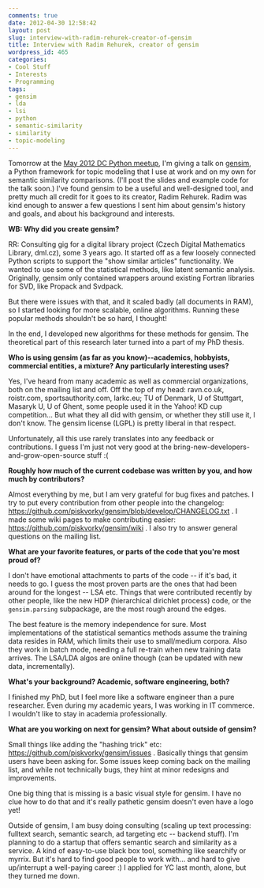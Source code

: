 ```yaml
---
comments: true
date: 2012-04-30 12:58:42
layout: post
slug: interview-with-radim-rehurek-creator-of-gensim
title: Interview with Radim Rehurek, creator of gensim
wordpress_id: 465
categories:
- Cool Stuff
- Interests
- Programming
tags:
- gensim
- lda
- lsi
- python
- semantic-similarity
- similarity
- topic-modeling
---
```


Tomorrow at the [May 2012 DC Python meetup](http://meetup.dcpython.org/events/23832731/), I'm giving a talk on [gensim](http://radimrehurek.com/gensim/), a Python framework for topic modeling that I use at work and on my own for semantic similarity comparisons. (I'll post the slides and example code for the talk soon.) I've found gensim to be a useful and well-designed tool, and pretty much all credit for it goes to its creator, Radim Rehurek. Radim was kind enough to answer a few questions I sent him about gensim's history and goals, and about his background and interests.

**WB: Why did you create gensim?**

RR: Consulting gig for a digital library project (Czech Digital
Mathematics Library, dml.cz), some 3 years ago. It started off as a
few loosely connected Python scripts to support the "show similar
articles" functionality. We wanted to use some of the statistical
methods, like latent semantic analysis. Originally, gensim only
contained wrappers around existing Fortran libraries for SVD, like
Propack and Svdpack.

But there were issues with that, and it scaled badly (all documents in
RAM), so I started looking for more scalable, online algorithms.
Running these popular methods shouldn't be so hard, I thought!

In the end, I developed new algorithms for these methods for gensim.
The theoretical part of this research later turned into a part of my
PhD thesis.

<!-- more -->

**Who is using gensim (as far as you know)--academics, hobbyists, commercial entities, a mixture? Any particularly interesting uses?**

Yes, I've heard from many academic as well as commercial
organizations, both on the mailing list and off. Off the top of my
head: ravn.co.uk, roistr.com, sportsauthority.com, larkc.eu; TU of
Denmark, U of Stuttgart, Masaryk U, U of Ghent, some people used it in
the Yahoo! KD cup competition... But what they all did with gensim, or
whether they still use it, I don't know. The gensim license (LGPL) is
pretty liberal in that respect.

Unfortunately, all this use rarely translates into any feedback or
contributions. I guess I'm just not very good at the
bring-new-developers-and-grow-open-source stuff :(


**Roughly how much of the current codebase was written by you, and how much by contributors?**

Almost everything by me, but I am very grateful for bug fixes and
patches. I try to put every contribution from other people into the
changelog: https://github.com/piskvorky/gensim/blob/develop/CHANGELOG.txt
. I made some wiki pages to make contributing easier:
https://github.com/piskvorky/gensim/wiki . I also try to answer
general questions on the mailing list.


**What are your favorite features, or parts of the code that you're most proud of?**

I don't have emotional attachments to parts of the code -- if it's
bad, it needs to go. I guess the most proven parts are the ones that
had been around for the longest -- LSA etc. Things that were
contributed recently by other people, like the new HDP (hierarchical
dirichlet process) code, or the `gensim.parsing` subpackage, are the
most rough around the edges.

The best feature is the memory independence for sure. Most
implementations of the statistical semantics methods assume the
training data resides in RAM, which limits their use to small/medium
corpora. Also they work in batch mode, needing a full re-train when
new training data arrives. The LSA/LDA algos are online though (can be
updated with new data, incrementally).


**What's your background? Academic, software engineering, both?**

I finished my PhD, but I feel more like a software engineer than a
pure researcher. Even during my academic years, I was working in IT
commerce. I wouldn't like to stay in academia professionally.


**What are you working on next for gensim? What about outside of gensim?**

Small things like adding the "hashing trick" etc:
https://github.com/piskvorky/gensim/issues . Basically things that
gensim users have been asking for. Some issues keep coming back on the
mailing list, and while not technically bugs, they hint at minor
redesigns and improvements.

One big thing that is missing is a basic visual style for gensim. I
have no clue how to do that and it's really pathetic gensim doesn't
even have a logo yet!

Outside of gensim, I am busy doing consulting (scaling up text
processing: fulltext search, semantic search, ad targeting etc --
backend stuff). I'm planning to do a startup that offers semantic
search and similarity as a service. A kind of easy-to-use black box
tool, something like searchify or myrrix. But it's hard to find good
people to work with... and hard to give up/interrupt a well-paying
career :) I applied for YC last month, alone, but they turned me down.
